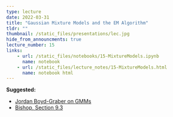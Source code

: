 ```yaml
---
type: lecture
date: 2022-03-31
title: "Gaussian Mixture Models and the EM Algorithm"
tldr: ""
thumbnail: /static_files/presentations/lec.jpg
hide_from_announcments: true
lecture_number: 15
links: 
    - url: /static_files/notebooks/15-MixtureModels.ipynb
      name: notebook
    - url: /static_files/lecture_notes/15-MixtureModels.html
      name: notebook html
---
```


**Suggested:**
- [Jordan Boyd-Graber on GMMs](https://www.youtube.com/watch?v=0NMC2NfJGqo&ab_channel=JordanBoyd-Graber)
- [Bishop, Section 9.3](https://www.microsoft.com/en-us/research/uploads/prod/2006/01/Bishop-Pattern-Recognition-and-Machine-Learning-2006.pdf)
